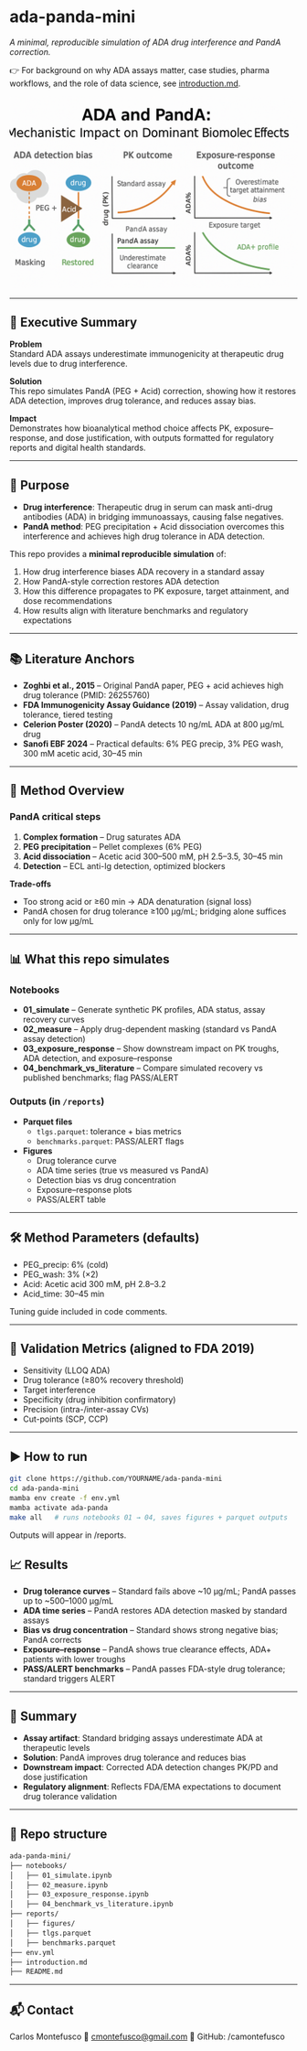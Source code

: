 # ada-panda-mini
*A minimal, reproducible simulation of ADA drug interference and PandA correction.*

👉 For background on why ADA assays matter, case studies, pharma workflows, and the role of data science, see [introduction.md](introduction.md).

![Banner](banner.png)

---

## 🚀 Executive Summary
**Problem**  
Standard ADA assays underestimate immunogenicity at therapeutic drug levels due to drug interference.  

**Solution**  
This repo simulates PandA (PEG + Acid) correction, showing how it restores ADA detection, improves drug tolerance, and reduces assay bias.  

**Impact**  
Demonstrates how bioanalytical method choice affects PK, exposure–response, and dose justification, with outputs formatted for regulatory reports and digital health standards.  

---

## 🔬 Purpose
- **Drug interference**: Therapeutic drug in serum can mask anti-drug antibodies (ADA) in bridging immunoassays, causing false negatives.  
- **PandA method**: PEG precipitation + Acid dissociation overcomes this interference and achieves high drug tolerance in ADA detection.  

This repo provides a **minimal reproducible simulation** of:
1. How drug interference biases ADA recovery in a standard assay  
2. How PandA-style correction restores ADA detection  
3. How this difference propagates to PK exposure, target attainment, and dose recommendations  
4. How results align with literature benchmarks and regulatory expectations  

---

## 📚 Literature Anchors
- **Zoghbi et al., 2015** – Original PandA paper, PEG + acid achieves high drug tolerance (PMID: 26255760)  
- **FDA Immunogenicity Assay Guidance (2019)** – Assay validation, drug tolerance, tiered testing  
- **Celerion Poster (2020)** – PandA detects 10 ng/mL ADA at 800 µg/mL drug  
- **Sanofi EBF 2024** – Practical defaults: 6% PEG precip, 3% PEG wash, 300 mM acetic acid, 30–45 min  

---

## 🧪 Method Overview
### PandA critical steps
1. **Complex formation** – Drug saturates ADA  
2. **PEG precipitation** – Pellet complexes (6% PEG)  
3. **Acid dissociation** – Acetic acid 300–500 mM, pH 2.5–3.5, 30–45 min  
4. **Detection** – ECL anti-Ig detection, optimized blockers  

**Trade-offs**  
- Too strong acid or ≥60 min → ADA denaturation (signal loss)  
- PandA chosen for drug tolerance ≥100 µg/mL; bridging alone suffices only for low µg/mL  

---

## 📊 What this repo simulates
### Notebooks
- **01_simulate** – Generate synthetic PK profiles, ADA status, assay recovery curves  
- **02_measure** – Apply drug-dependent masking (standard vs PandA assay detection)  
- **03_exposure_response** – Show downstream impact on PK troughs, ADA detection, and exposure–response  
- **04_benchmark_vs_literature** – Compare simulated recovery vs published benchmarks; flag PASS/ALERT  

### Outputs (in `/reports`)
- **Parquet files**  
  - `tlgs.parquet`: tolerance + bias metrics  
  - `benchmarks.parquet`: PASS/ALERT flags  
- **Figures**  
  - Drug tolerance curve  
  - ADA time series (true vs measured vs PandA)  
  - Detection bias vs drug concentration  
  - Exposure–response plots  
  - PASS/ALERT table  

---

## 🛠️ Method Parameters (defaults)
- PEG_precip: 6% (cold)  
- PEG_wash: 3% (×2)  
- Acid: Acetic acid 300 mM, pH 2.8–3.2  
- Acid_time: 30–45 min  

Tuning guide included in code comments.  

---

## 🧾 Validation Metrics (aligned to FDA 2019)
- Sensitivity (LLOQ ADA)  
- Drug tolerance (≥80% recovery threshold)  
- Target interference  
- Specificity (drug inhibition confirmatory)  
- Precision (intra-/inter-assay CVs)  
- Cut-points (SCP, CCP)  

---

## ▶️ How to run
```bash
git clone https://github.com/YOURNAME/ada-panda-mini
cd ada-panda-mini
mamba env create -f env.yml
mamba activate ada-panda
make all   # runs notebooks 01 → 04, saves figures + parquet outputs
```
Outputs will appear in /reports.

## 📈 Results

- **Drug tolerance curves** – Standard fails above ~10 µg/mL; PandA passes up to ~500–1000 µg/mL  
- **ADA time series** – PandA restores ADA detection masked by standard assays  
- **Bias vs drug concentration** – Standard shows strong negative bias; PandA corrects  
- **Exposure–response** – PandA shows true clearance effects, ADA+ patients with lower troughs  
- **PASS/ALERT benchmarks** – PandA passes FDA-style drug tolerance; standard triggers ALERT  

---

## 🧾 Summary

- **Assay artifact**: Standard bridging assays underestimate ADA at therapeutic levels  
- **Solution**: PandA improves drug tolerance and reduces bias  
- **Downstream impact**: Corrected ADA detection changes PK/PD and dose justification  
- **Regulatory alignment**: Reflects FDA/EMA expectations to document drug tolerance validation  

---
## 📂 Repo structure
```bash
ada-panda-mini/
├── notebooks/
│   ├── 01_simulate.ipynb
│   ├── 02_measure.ipynb
│   ├── 03_exposure_response.ipynb
│   ├── 04_benchmark_vs_literature.ipynb
├── reports/
│   ├── figures/
│   ├── tlgs.parquet
│   ├── benchmarks.parquet
├── env.yml
├── introduction.md
├── README.md
```
---

## 📬 Contact
Carlos Montefusco
📧 cmontefusco@gmail.com
🔗 GitHub: /camontefusco

